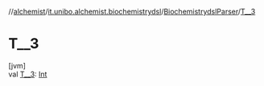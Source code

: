 //[alchemist](../../../index.md)/[it.unibo.alchemist.biochemistrydsl](../index.md)/[BiochemistrydslParser](index.md)/[T__3](-t__3.md)

# T__3

[jvm]\
val [T__3](-t__3.md): [Int](https://kotlinlang.org/api/latest/jvm/stdlib/kotlin/-int/index.html)
